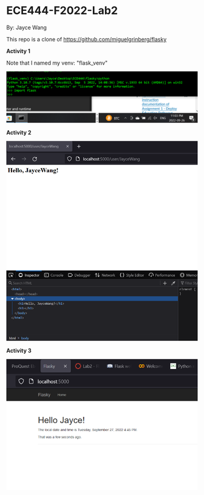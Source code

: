 # ECE444-F2022-Lab2
By: Jayce Wang 

This repo is a clone of https://github.com/miguelgrinberg/flasky


**Activity 1**

Note that I named my venv: "flask_venv"

![Activity 1 Screenshot 1](screenshots/lab2/Lab2_activity1_sc.PNG "Activity 1 Screenshot 1")


**Activity 2**

![Activity 2 Screenshot 1](screenshots/lab2/Lab2_activity2_sc.PNG "Activity 2 Screenshot 1")


**Activity 3**

![Activity 3 Screenshot 1](screenshots/lab2/Lab2_activity3_sc.PNG "Activity 3 Screenshot 1")
